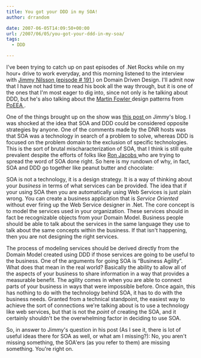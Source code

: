 ```yaml
---
title: You got your DDD in my SOA!
author: drrandom

date: 2007-06-05T14:09:50+00:00
url: /2007/06/05/you-got-your-ddd-in-my-soa/
tags:
  - DDD

---
```

I've been trying to catch up on past episodes of .Net Rocks while on my hour+ drive to work everyday, and this morning listened to the interview with [Jimmy Nilsson ](1) ([episode # 191 ](2)) on Domain Driven Design.  I'll admit now that I have not had time to read his book all the way through, but it is one of the ones that I'm most eager to dig into, since not only is he talking about DDD, but he's also talking about the [Martin Fowler ](3) design patterns from [PoEEA ](4).

  


One of the things brought up on the show was [this post ](5) on Jimmy's blog.  I was shocked at the idea that SOA and DDD could be considered opposite strategies by anyone.  One of the comments made by the DNR hosts was that SOA was a technology in search of a problem to solve, whereas DDD is focused on the problem domain to the exclusion of specific technologies.  This is the sort of brutal mischaracterization of SOA, that I think is still quite prevalent despite the efforts of folks like [Ron Jacobs ](6) who are trying to spread the word of SOA done right.  So here is my rundown of why, in fact, SOA and DDD go together like peanut butter and chocolate:

  


SOA is not a technology, it is a design strategy.  It is a way of thinking about your _business_ in terms of what services can be provided.  The idea that if your using SOA then you are automatically using Web Services is just plain wrong.  You can create a business application that is _Service Oriented_ without ever firing up the Web Service designer in .Net.  The core concept is to model the services used in your organization.  These services should in fact be recognizable objects from your Domain Model.  Business people should be able to talk about the services in the same language they use to talk about the same concepts within the business.  If that isn't happening, then you are not designing the right services.

  


The process of modeling services should be derived directly from the Domain Model created using DDD if those services are going to be useful to the business.  One of the arguments for going SOA is &#8220;Business Agility&#8221;.  What does that mean in the real world?  Basically the ability to allow all of the aspects of your business to share information in a way that provides a measurable benefit.  The agility comes in when you are able to connect parts of your business in ways that were impossible before.  Once again, this has nothing to do with the technology behind SOA, it has to do with the business needs.  Granted from a technical standpoint, the easiest way to achieve the sort of connections we're talking about is to use a technology like web services, but that is not the _point_ of creating the SOA, and it certainly shouldn't be the overwhelming factor in deciding to use SOA.

  


So, in answer to Jimmy's question in his post (As I see it, there is lot of useful ideas there for SOA as well, or what am I missing?):  No, you aren't missing something, the SOA'ers (as you refer to them) are missing something.  You're right on.

 [1]: http://www.jnsk.se/weblog/
 [2]: http://dotnetrocks.com/default.aspx?showID=194 "DNR Episode 191"
 [3]: http://www.martinfowler.com
 [4]: http://www.martinfowler.com/books.html#eaa "Patterns of Enterprise Application Architecture"
 [5]: http://www.jnsk.se/weblog/posts/SOA-QDDDTheOpposite.htm "SOA-Q: SOA the opposite to DDD?"
 [6]: http://blogs.msdn.com/rjacobs/ "Ron Jacobs"